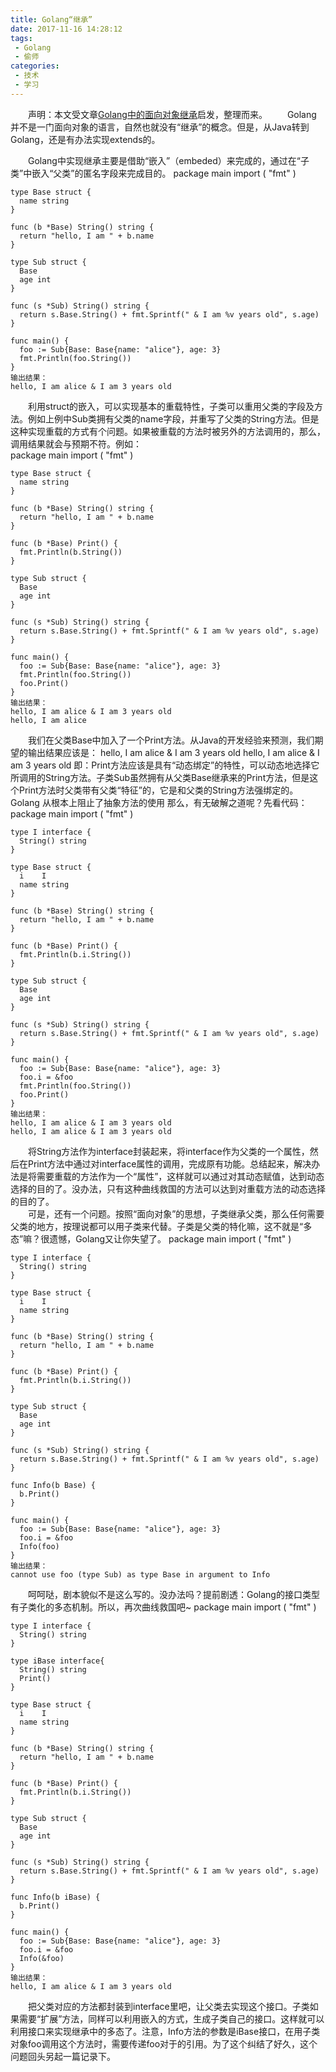 ```yaml
---
title: Golang“继承”
date: 2017-11-16 14:28:12
tags:
 - Golang
 - 偷师
categories:
 - 技术
 - 学习
---
```

&emsp;&emsp;声明：本文受文章[Golang中的面向对象继承][1]启发，整理而来。
&emsp;&emsp;Golang 并不是一门面向对象的语言，自然也就没有“继承”的概念。但是，从Java转到Golang，还是有办法实现extends的。
<!-- more -->
&emsp;&emsp;Golang中实现继承主要是借助“嵌入”（embeded）来完成的，通过在“子类”中嵌入“父类”的匿名字段来完成目的。
	package main
	import (
	  "fmt"
	)
	
	type Base struct {
	  name string
	}
	
	func (b *Base) String() string {
	  return "hello, I am " + b.name
	}
	
	type Sub struct {
	  Base
	  age int
	}
	
	func (s *Sub) String() string {
	  return s.Base.String() + fmt.Sprintf(" & I am %v years old", s.age)
	}
	
	func main() {
	  foo := Sub{Base: Base{name: "alice"}, age: 3}
	  fmt.Println(foo.String())
	}  
	输出结果：
	hello, I am alice & I am 3 years old
&emsp;&emsp;利用struct的嵌入，可以实现基本的重载特性，子类可以重用父类的字段及方法。例如上例中Sub类拥有父类的name字段，并重写了父类的String方法。但是这种实现重载的方式有个问题。如果被重载的方法时被另外的方法调用的，那么，调用结果就会与预期不符。例如：  
	package main
	import (
	  "fmt"
	)
	
	type Base struct {
	  name string
	}
	
	func (b *Base) String() string {
	  return "hello, I am " + b.name
	}
	
	func (b *Base) Print() {
	  fmt.Println(b.String())
	}
	
	type Sub struct {
	  Base
	  age int
	}
	
	func (s *Sub) String() string {
	  return s.Base.String() + fmt.Sprintf(" & I am %v years old", s.age)
	}
	
	func main() {
	  foo := Sub{Base: Base{name: "alice"}, age: 3}
	  fmt.Println(foo.String())
	  foo.Print()
	}
	输出结果：
	hello, I am alice & I am 3 years old
	hello, I am alice
&emsp;&emsp;我们在父类Base中加入了一个Print方法。从Java的开发经验来预测，我们期望的输出结果应该是：
	hello, I am alice & I am 3 years old
	hello, I am alice & I am 3 years old
即：Print方法应该是具有“动态绑定”的特性，可以动态地选择它所调用的String方法。子类Sub虽然拥有从父类Base继承来的Print方法，但是这个Print方法时父类带有父类“特征”的，它是和父类的String方法强绑定的。Golang 从根本上阻止了抽象方法的使用 那么，有无破解之道呢？先看代码：
	package main
	import (
	  "fmt"
	)
	
	type I interface {
	  String() string
	}
	
	type Base struct {
	  i    I
	  name string
	}
	
	func (b *Base) String() string {
	  return "hello, I am " + b.name
	}
	
	func (b *Base) Print() {
	  fmt.Println(b.i.String())
	}
	
	type Sub struct {
	  Base
	  age int
	}
	
	func (s *Sub) String() string {
	  return s.Base.String() + fmt.Sprintf(" & I am %v years old", s.age)
	}
	
	func main() {
	  foo := Sub{Base: Base{name: "alice"}, age: 3}
	  foo.i = &foo
	  fmt.Println(foo.String())
	  foo.Print()
	}
	输出结果：
	hello, I am alice & I am 3 years old
	hello, I am alice & I am 3 years old
&emsp;&emsp;将String方法作为interface封装起来，将interface作为父类的一个属性，然后在Print方法中通过对interface属性的调用，完成原有功能。总结起来，解决办法是将需要重载的方法作为一个“属性”，这样就可以通过对其动态赋值，达到动态选择的目的了。没办法，只有这种曲线救国的方法可以达到对重载方法的动态选择的目的了。  
&emsp;&emsp;可是，还有一个问题。按照“面向对象”的思想，子类继承父类，那么任何需要父类的地方，按理说都可以用子类来代替。子类是父类的特化嘛，这不就是“多态”嘛？很遗憾，Golang又让你失望了。
	package main
	import (
	  "fmt"
	)
	
	type I interface {
	  String() string
	}
	
	type Base struct {
	  i    I
	  name string
	}
	
	func (b *Base) String() string {
	  return "hello, I am " + b.name
	}
	
	func (b *Base) Print() {
	  fmt.Println(b.i.String())
	}
	
	type Sub struct {
	  Base
	  age int
	}
	
	func (s *Sub) String() string {
	  return s.Base.String() + fmt.Sprintf(" & I am %v years old", s.age)
	}
	
	func Info(b Base) {
	  b.Print()
	}
	
	func main() {
	  foo := Sub{Base: Base{name: "alice"}, age: 3}
	  foo.i = &foo
	  Info(foo)
	}
	输出结果：
	cannot use foo (type Sub) as type Base in argument to Info
&emsp;&emsp;呵呵哒，剧本貌似不是这么写的。没办法吗？提前剧透：Golang的接口类型有子类化的多态机制。所以，再次曲线救国吧\~ 
	package main
	import (
	  "fmt"
	)
	
	type I interface {
	  String() string
	}
	
	type iBase interface{
	  String() string
	  Print()
	}
	
	type Base struct {
	  i    I
	  name string
	}
	
	func (b *Base) String() string {
	  return "hello, I am " + b.name
	}
	
	func (b *Base) Print() {
	  fmt.Println(b.i.String())
	}
	
	type Sub struct {
	  Base
	  age int
	}
	
	func (s *Sub) String() string {
	  return s.Base.String() + fmt.Sprintf(" & I am %v years old", s.age)
	}
	
	func Info(b iBase) {
	  b.Print()
	}
	
	func main() {
	  foo := Sub{Base: Base{name: "alice"}, age: 3}
	  foo.i = &foo
	  Info(&foo)
	}
	输出结果：
	hello, I am alice & I am 3 years old
&emsp;&emsp;把父类对应的方法都封装到interface里吧，让父类去实现这个接口。子类如果需要“扩展”方法，同样可以利用嵌入的方式，生成子类自己的接口。这样就可以利用接口来实现继承中的多态了。注意，Info方法的参数是iBase接口，在用子类对象foo调用这个方法时，需要传递foo对于的引用。为了这个纠结了好久，这个问题回头另起一篇记录下。

[1]:	http://hackthology.com/golangzhong-de-mian-xiang-dui-xiang-ji-cheng.html